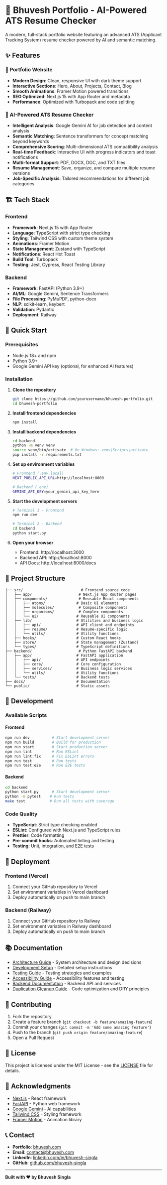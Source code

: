 # 🚀 Bhuvesh Portfolio - AI-Powered ATS Resume Checker

A modern, full-stack portfolio website featuring an advanced ATS (Applicant Tracking System) resume checker powered by AI and semantic matching.

## ✨ Features

### 🎯 Portfolio Website

- **Modern Design**: Clean, responsive UI with dark theme support
- **Interactive Sections**: Hero, About, Projects, Contact, Blog
- **Smooth Animations**: Framer Motion powered transitions
- **SEO Optimized**: Next.js 15 with App Router and metadata
- **Performance**: Optimized with Turbopack and code splitting

### 📄 AI-Powered ATS Resume Checker

- **Intelligent Analysis**: Google Gemini AI for job detection and content analysis
- **Semantic Matching**: Sentence transformers for concept matching beyond keywords
- **Comprehensive Scoring**: Multi-dimensional ATS compatibility analysis
- **Real-time Feedback**: Interactive UI with progress indicators and toast notifications
- **Multi-format Support**: PDF, DOCX, DOC, and TXT files
- **Resume Management**: Save, organize, and compare multiple resume versions
- **Job-Specific Analysis**: Tailored recommendations for different job categories

## 🏗️ Tech Stack

### Frontend

- **Framework**: Next.js 15 with App Router
- **Language**: TypeScript with strict type checking
- **Styling**: Tailwind CSS with custom theme system
- **Animations**: Framer Motion
- **State Management**: Zustand with TypeScript
- **Notifications**: React Hot Toast
- **Build Tool**: Turbopack
- **Testing**: Jest, Cypress, React Testing Library

### Backend

- **Framework**: FastAPI (Python 3.9+)
- **AI/ML**: Google Gemini, Sentence Transformers
- **File Processing**: PyMuPDF, python-docx
- **NLP**: scikit-learn, keybert
- **Validation**: Pydantic
- **Deployment**: Railway

## 🚀 Quick Start

### Prerequisites

- Node.js 18+ and npm
- Python 3.9+
- Google Gemini API key (optional, for enhanced AI features)

### Installation

1. **Clone the repository**

   ```bash
   git clone https://github.com/yourusername/bhuvesh-portfolio.git
   cd bhuvesh-portfolio
   ```

2. **Install frontend dependencies**

   ```bash
   npm install
   ```

3. **Install backend dependencies**

   ```bash
   cd backend
   python -m venv venv
   source venv/bin/activate  # On Windows: venv\Scripts\activate
   pip install -r requirements.txt
   ```

4. **Set up environment variables**

   ```bash
   # Frontend (.env.local)
   NEXT_PUBLIC_API_URL=http://localhost:8000

   # Backend (.env)
   GEMINI_API_KEY=your_gemini_api_key_here
   ```

5. **Start the development servers**

   ```bash
   # Terminal 1 - Frontend
   npm run dev

   # Terminal 2 - Backend
   cd backend
   python start.py
   ```

6. **Open your browser**
   - Frontend: http://localhost:3000
   - Backend API: http://localhost:8000
   - API Docs: http://localhost:8000/docs

## 📁 Project Structure

```
├── src/                          # Frontend source code
│   ├── app/                     # Next.js App Router pages
│   ├── components/              # Reusable React components
│   │   ├── atoms/              # Basic UI elements
│   │   ├── molecules/           # Composite components
│   │   ├── organisms/           # Complex components
│   │   └── ui/                 # Reusable UI components
│   ├── lib/                    # Utilities and business logic
│   │   ├── api/                # API client and endpoints
│   │   ├── resume/             # Resume-specific logic
│   │   └── utils/              # Utility functions
│   ├── hooks/                  # Custom React hooks
│   ├── store/                  # State management (Zustand)
│   └── types/                  # TypeScript definitions
├── backend/                     # Python FastAPI backend
│   ├── app/                    # FastAPI application
│   │   ├── api/                # API endpoints
│   │   ├── core/               # Core configuration
│   │   ├── services/           # Business logic services
│   │   └── utils/              # Utility functions
│   └── tests/                  # Backend tests
├── docs/                       # Documentation
└── public/                     # Static assets
```

## 🔧 Development

### Available Scripts

#### Frontend

```bash
npm run dev          # Start development server
npm run build        # Build for production
npm run start        # Start production server
npm run lint         # Run ESLint
npm run lint:fix     # Fix ESLint errors
npm run test         # Run tests
npm run test:e2e     # Run E2E tests
```

#### Backend

```bash
cd backend
python start.py      # Start development server
python -m pytest    # Run tests
make test           # Run all tests with coverage
```

### Code Quality

- **TypeScript**: Strict type checking enabled
- **ESLint**: Configured with Next.js and TypeScript rules
- **Prettier**: Code formatting
- **Pre-commit hooks**: Automated linting and testing
- **Testing**: Unit, integration, and E2E tests

## 🚀 Deployment

### Frontend (Vercel)

1. Connect your GitHub repository to Vercel
2. Set environment variables in Vercel dashboard
3. Deploy automatically on push to main branch

### Backend (Railway)

1. Connect your GitHub repository to Railway
2. Set environment variables in Railway dashboard
3. Deploy automatically on push to main branch

## 📚 Documentation

- [Architecture Guide](docs/ARCHITECTURE.md) - System architecture and design decisions
- [Development Setup](docs/DEVELOPMENT_SETUP.md) - Detailed setup instructions
- [Testing Guide](docs/TESTING_GUIDE.md) - Testing strategies and examples
- [Accessibility Guide](docs/ACCESSIBILITY_GUIDE.md) - Accessibility features and testing
- [Backend Documentation](docs/backend/README.md) - Backend API and services
- [Duplication Cleanup Guide](DUPLICATION_CLEANUP_GUIDE.md) - Code optimization and DRY principles

## 🤝 Contributing

1. Fork the repository
2. Create a feature branch (`git checkout -b feature/amazing-feature`)
3. Commit your changes (`git commit -m 'Add some amazing feature'`)
4. Push to the branch (`git push origin feature/amazing-feature`)
5. Open a Pull Request

## 📄 License

This project is licensed under the MIT License - see the [LICENSE](LICENSE) file for details.

## 🙏 Acknowledgments

- [Next.js](https://nextjs.org/) - React framework
- [FastAPI](https://fastapi.tiangolo.com/) - Python web framework
- [Google Gemini](https://ai.google.dev/) - AI capabilities
- [Tailwind CSS](https://tailwindcss.com/) - Styling framework
- [Framer Motion](https://www.framer.com/motion/) - Animation library

## 📞 Contact

- **Portfolio**: [bhuvesh.com](https://bhuvesh.com)
- **Email**: contact@bhuvesh.com
- **LinkedIn**: [linkedin.com/in/bhuvesh-singla](https://linkedin.com/in/bhuvesh-singla)
- **GitHub**: [github.com/bhuvesh-singla](https://github.com/bhuvesh-singla)

---

**Built with ❤️ by Bhuvesh Singla**
